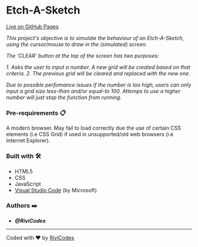 # Etch-A-Sketch

[Live on GitHub Pages](https://rivicodes.github.io/etch-a-sketch/)

_This project's objective is to simulate the behaviour of an Etch-A-Sketch, using the cursor/mouse to draw in the (simulated) screen._

_The 'CLEAR' button at the top of the screen has two purposes:_

_1. Asks the user to input a number. A new grid will be created based on that criteria._
_2. The previous grid will be cleared and replaced with the new one._

_Due to possible perfomance issues if the number is too high, users can only input a grid size less-than and/or equal-to 100. Attemps to use a higher number will just stop the function from running._

### Pre-requirements 📋

A modern browser. May fail to load correctly due the use of certain CSS elements (i.e CSS Grid) if used in unsupported/old web browsers (i.e Internet Explorer).

### Built with 🛠️

* HTML5
* CSS
* JavaScript
* [Visual Studio Code](https://code.visualstudio.com/) (by Microsoft)

### Authors ✒️

* ***@RiviCodes***

---

Coded with ❤️ by [RiviCodes](https://github.com/RiviCodes)